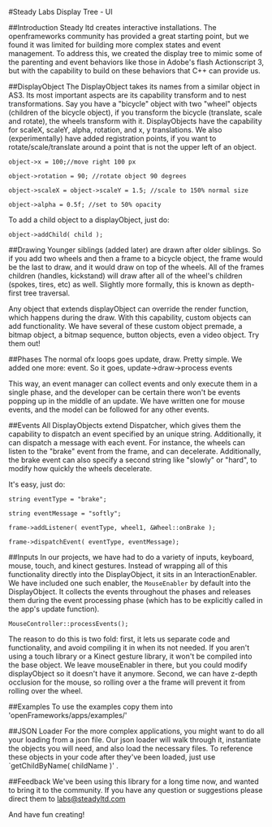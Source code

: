 #Steady Labs Display Tree - UI

##Introduction
Steady ltd creates interactive installations. The openframeworks community has provided a great starting point, but we found it was limited for building more complex states and event management. To address this, we created the display tree to mimic some of the parenting and event behaviors like those in Adobe's flash Actionscript 3, but with the capability to build on these behaviors that C++ can provide us.

##DisplayObject
The DisplayObject takes its names from a similar object in AS3. Its most important aspects are its capability transform and to nest transformations. Say you have a "bicycle" object with two "wheel" objects (children of the bicycle object), if you transform the bicycle (translate, scale and rotate), the wheels transform with it. DisplayObjects have the capability for scaleX, scaleY, alpha, rotation, and x, y translations. We also (experimentally) have added registration points, if you want to rotate/scale/translate around a point that is not the upper left of an object.

`object->x = 100;//move right 100 px`

`object->rotation = 90; //rotate object 90 degrees`

`object->scaleX = object->scaleY = 1.5; //scale to 150% normal size`

`object->alpha = 0.5f; //set to 50% opacity`

To add a child object to a displayObject, just do:

 `object->addChild( child );`

##Drawing
Younger siblings (added later) are drawn after older siblings. So if you add two wheels and then a frame to a bicycle object, the frame would be the last to draw, and it would draw on top of the wheels. All of the frames children (handles, kickstand) will draw after all of the wheel's children (spokes, tires, etc) as well. Slightly more formally, this is known as depth-first tree traversal.

Any object that extends displayObject can override the render function, which happens during the draw. With this capability, custom objects can add functionality. We have several of these custom object premade, a bitmap object, a bitmap sequence, button objects, even a video object. Try them out!

##Phases
The normal ofx loops goes update, draw. Pretty simple. We added one more: event. So it goes, update->draw->process events

This way, an event manager can collect events and only execute them in a single phase, and the developer can be certain there won't be events popping up in the middle of an update. We have written one for mouse events, and the model can be followed for any other events.

##Events
All DisplayObjects extend Dispatcher, which gives them the capability to dispatch an event specified by an unique string. Additionally, it can dispatch a message with each event. For instance, the wheels can listen to the "brake" event from the frame, and can decelerate. Additionally, the brake event can also specify a second string like "slowly" or "hard", to modify how quickly the wheels decelerate.

It's easy, just do:


`string eventType = "brake";`

`string eventMessage = "softly";`

`frame->addListener( eventType, wheel1, &Wheel::onBrake );`

`frame->dispatchEvent( eventType, eventMessage);`


##Inputs
In our projects, we have had to do a variety of inputs, keyboard, mouse, touch, and kinect gestures. Instead of wrapping all of this functionality directly into the DisplayObject, it sits in an InteractionEnabler. We have included one such enabler, the `MouseEnabler` by default into the DisplayObject. It collects the events throughout the phases and releases them during the event processing phase (which has to be explicitly called in the app's update function). 

`MouseController::processEvents();`

The reason to do this is two fold: first, it lets us separate code and functionality, and avoid compiling it in when its not needed. If you aren't using a touch library or a Kinect gesture library, it won't be compiled into the base object. We leave mouseEnabler in there, but you could modify displayObject so it doesn't have it anymore. Second, we can have z-depth occlusion for the mouse, so rolling over a the frame will prevent it from rolling over the wheel.

##Examples
To use the examples copy them into 'openFrameworks/apps/examples/'

##JSON Loader
For the more complex applications, you might want to do all your loading from a json file. Our json loader will walk through it, instantiate the objects you will need, and also load the necessary files. To reference these objects in your code after they've been loaded, just use `getChildByName( childName )' .

##Feedback
We've been using this library for a long time now, and wanted to bring it to the community. If you have any question or suggestions please direct them to labs@steadyltd.com

And have fun creating!